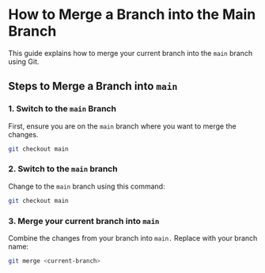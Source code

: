 # How to Merge a Branch into the Main Branch

This guide explains how to merge your current branch into the `main` branch using Git.

## Steps to Merge a Branch into `main`

### 1. Switch to the `main` Branch
First, ensure you are on the `main` branch where you want to merge the changes.


```bash
git checkout main
```

### 2. Switch to the `main` branch
Change to the `main` branch using this command:

   ```bash
   git checkout main
   ```

### 3. Merge your current branch into `main`
Combine the changes from your branch into `main.` Replace  with your branch name:

```bash
git merge <current-branch>
